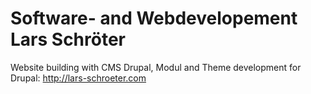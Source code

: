Software- and Webdevelopement Lars Schröter
===========================

Website building with CMS Drupal, Modul and Theme development for Drupal: http://lars-schroeter.com
